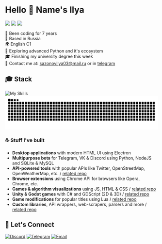 # Hello 👋 Name's Ilya

[![](https://img.shields.io/badge/discord-@kesha__2293-%ffffff?color=5865F2&style=flat-square)](https://discord.gg/mh6ZwSSPcy)
[![](https://img.shields.io/badge/telegram-@MangoAvocadoSalad-%ffffff?color=229ED9&style=flat-square)](https://t.me/MangoAvocadoSalad)
[![](https://img.shields.io/badge/email-sazonovilya03@mail.ru-%ffffff?color=d14836&style=flat-square)](mailto:sazonovilya03@mail.ru)

🍂 Been coding for 7 years<br>
📌 Based in Russia<br>
🌍 English C1<br>
🌱 Exploring advanced Python and it's ecosystem<br>
🎓 Finishing my university degree this week<br>
📧 Contact me at: <a href="mailto:sazonovilya03@mail.ru">sazonovilya03@mail.ru</a> or in <a href="https://t.me/MangoAvocadoSalad">telegram</a><br>

## 🎓 Stack

![My Skills](https://skillicons.dev/icons?i=python,git,js,html,css,mysql,nodejs,discordjs,godot&perline=10)
<img style="background: transparent;" src="https://github.com/JustKesha/JustKesha/blob/output/github-contribution-grid-snake.svg" alt="Contribution Snake" />

### ☕ Stuff I've built

- **Desktop applications** with modern HTML UI using Electron
- **Multipurpose bots** for Telegram, VK & Discord using Python, NodeJS and SQLite & MySQL
- **API-powered tools** with popular APIs like Twitter, OpenStreetMap, OpenWeatherMap, etc. / [related repo](https://github.com/JustKesha/owm-api-wrapper)
- **Browser extensions** using Chrome API for browsers like Opera, Chrome, etc.
- **Games & algorithm visualizations** using JS, HTML & CSS / [related repo](https://github.com/JustKesha/routing-by-pso)
- **Unity & Godot games** with C# and GDScript (2D & 3D) / [related repo](https://github.com/JustKesha/godot-dragndrop-demo)
- **Game modifications** for popular titles using Lua / [related repo](https://github.com/JustKesha/dst-food-utils)
- **Custom libraries**, API wrappers, web-scrapers, parsers and more / [related repo](https://github.com/JustKesha/owm-api-wrapper)

## 📮 Let's Connect

<a href="https://discord.gg/mh6ZwSSPcy">
<img alt="Discord" height="30px" src="https://img.shields.io/badge/Discord-5865F2?style=flat-square&logo=discord&logoColor=white" /></a>

<a href="https://t.me/MangoAvocadoSalad">
<img alt="Telegram" height="30px" src="https://img.shields.io/badge/Telegram-2CA5E0?style=flat-square&logo=telegram&logoColor=white" /></a>

<a href="mailto:sazonovilya03@mail.ru">
<img alt="Email" height="30px" src="https://img.shields.io/badge/Email-D14836?style=flat-square&logo=gmail&logoColor=white" /></a>
